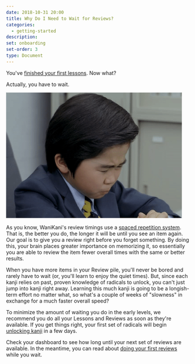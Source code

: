 ```yaml
---
date: 2018-10-31 20:00
title: Why Do I Need to Wait for Reviews?
categories:
  - getting-started
description:
set: onboarding
set-order: 3
type: Document
---
```


You've [finished your first lessons](#). Now what?

Actually, you have to wait.

![Waiting for Wanikani Reviews](/images/boring.gif)

As you know, WaniKani's review timings use a [spaced repetition system](/wanikani/srs/). That is, the better you do, the longer it will be until you see an item again. Our goal is to give you a review right before you forget something. By doing this, your brain places greater importance on memorizing it, so essentially you are able to review the item fewer overall times with the same or better results.

When you have more items in your Review pile, you'll never be bored and rarely have to wait (or, you'll learn to enjoy the quiet times). But, since each kanji relies on past, proven knowledge of radicals to unlock, you can't just jump into kanji right away. Learning this much kanji is going to be a longish-term effort no matter what, so what's a couple of weeks of "slowness" in exchange for a much faster overall speed?

To minimize the amount of waiting you do in the early levels, we recommend you do all your Lessons and Reviews as soon as they're available. If you get things right, your first set of radicals will begin [unlocking kanji](/getting-started/unlocking-kanji/) in a few days.

Check your dashboard to see how long until your next set of reviews are available. In the meantime, you can read about [doing your first reviews](/getting-started/first-reviews/) while you wait.
